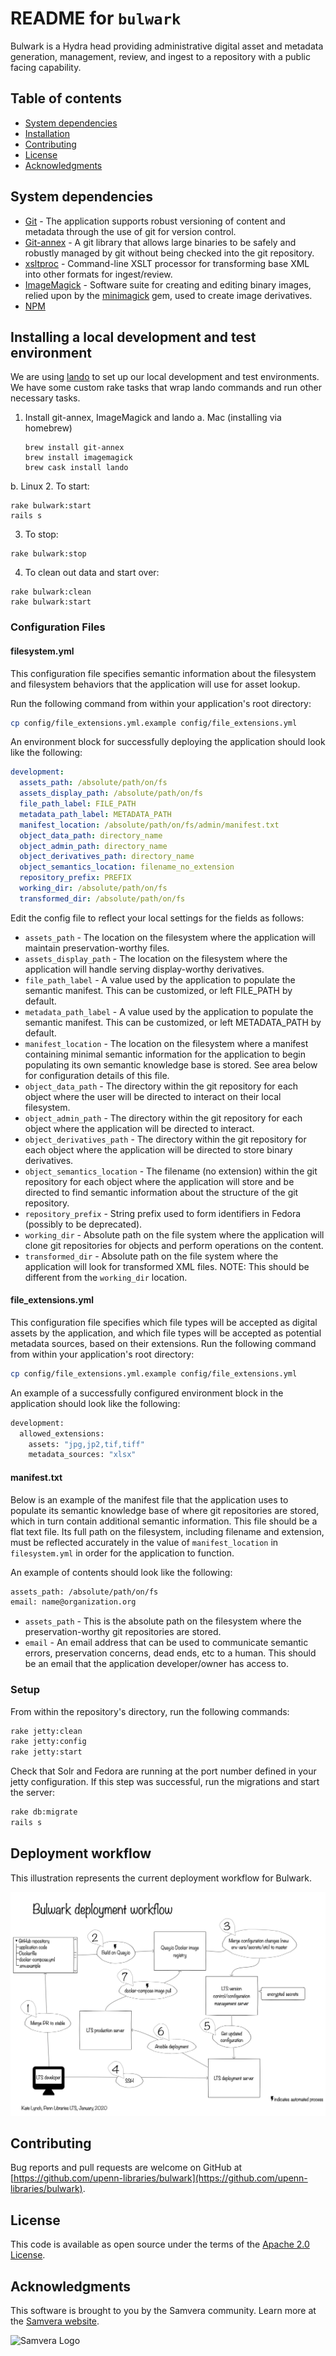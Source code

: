 # README for `bulwark`

Bulwark is a Hydra head providing administrative digital asset and metadata generation, management, review, and ingest to a repository with a public facing capability.

## Table of contents

* [System dependencies](#system-dependencies)
* [Installation](#installation)
* [Contributing](#contributing)
* [License](#license)
* [Acknowledgments](#acknowledgments)

## System dependencies

* [Git](https://git-scm.com/) - The application supports robust versioning of content and metadata through the use of git for version control.
* [Git-annex](git-annex.branchable.com) - A git library that allows large binaries to be safely and robustly managed by git without being checked into the git repository.
* [xsltproc](http://xmlsoft.org/XSLT/xsltproc.html) - Command-line XSLT processor for transforming base XML into other formats for ingest/review.
* [ImageMagick](http://www.imagemagick.org/script/index.php) - Software suite for creating and editing binary images, relied upon by the [minimagick](https://github.com/minimagick/minimagick) gem, used to create image derivatives.
* [NPM](https://www.npmjs.com/)

## Installing a local development and test environment
We are using [lando](https://docs.lando.dev/basics/) to set up our local development and test environments. We have some custom rake tasks that wrap lando commands and run other necessary tasks.

1. Install git-annex, ImageMagick and lando
  a. Mac (installing via homebrew)
    ```
    brew install git-annex
    brew install imagemagick
    brew cask install lando
    ```
  b. Linux
2. To start:
  ```
  rake bulwark:start
  rails s
  ```
3. To stop:
  ```
  rake bulwark:stop
  ```
4. To clean out data and start over:
  ```
  rake bulwark:clean
  rake bulwark:start
  ```

### Configuration Files

#### filesystem.yml
This configuration file specifies semantic information about the filesystem and filesystem behaviors that the application will use for asset lookup.

Run the following command from within your application's root directory:
```bash
cp config/file_extensions.yml.example config/file_extensions.yml
```
An environment block for successfully deploying the application should look like the following:
```yaml
development:
  assets_path: /absolute/path/on/fs
  assets_display_path: /absolute/path/on/fs
  file_path_label: FILE_PATH
  metadata_path_label: METADATA_PATH
  manifest_location: /absolute/path/on/fs/admin/manifest.txt
  object_data_path: directory_name
  object_admin_path: directory_name
  object_derivatives_path: directory_name
  object_semantics_location: filename_no_extension
  repository_prefix: PREFIX
  working_dir: /absolute/path/on/fs
  transformed_dir: /absolute/path/on/fs
```

Edit the config file to reflect your local settings for the fields as follows:  
* `assets_path` - The location on the filesystem where the application will maintain preservation-worthy files.
* `assets_display_path` - The location on the filesystem where the application will handle serving display-worthy derivatives.
* `file_path_label` - A value used by the application to populate the semantic manifest.  This can be customized, or left FILE_PATH by default.
* `metadata_path_label` - A value used by the application to populate the semantic manifest.  This can be customized, or left METADATA_PATH by default.
* `manifest_location` - The location on the filesystem where a manifest containing minimal semantic information for the application to begin populating its own semantic knowledge base is stored.  See area below for configuration details of this file.
* `object_data_path` - The directory within the git repository for each object where the user will be directed to interact on their local filesystem.
* `object_admin_path` - The directory within the git repository for each object where the application will be directed to interact.
* `object_derivatives_path` - The directory within the git repository for each object where the application will be directed to store binary derivatives.
* `object_semantics_location` - The filename (no extension) within the git repository for each object where the application will store and be directed to find semantic information about the structure of the git repository.
* `repository_prefix` - String prefix used to form identifiers in Fedora (possibly to be deprecated).
* `working_dir` - Absolute path on the file system where the application will clone git repositories for objects and perform operations on the content.
* `transformed_dir` - Absolute path on the file system where the application will look for transformed XML files.  NOTE: This should be different from the `working_dir` location.

#### file_extensions.yml
This configuration file specifies which file types will be accepted as digital assets by the application, and which file types will be accepted as potential metadata sources, based on their extensions.
Run the following command from within your application's root directory:
```bash
cp config/file_extensions.yml.example config/file_extensions.yml
```

An example of a successfully configured environment block in the application should look like the following:

```bash
development:
  allowed_extensions:
    assets: "jpg,jp2,tif,tiff"
    metadata_sources: "xlsx"
```

#### manifest.txt
Below is an example of the manifest file that the application uses to populate its semantic knowledge base of where git repositories are stored, which in turn contain additional semantic information.  This file should be a flat text file.  Its full path on the filesystem, including filename and extension, must be reflected accurately in the value of `manifest_location` in `filesystem.yml` in order for the application to function.

An example of contents should look like the following:
```bash
assets_path: /absolute/path/on/fs
email: name@organization.org
```

* `assets_path` - This is the absolute path on the filesystem where the preservation-worthy git repositories are stored.  
* `email` - An email address that can be used to communicate semantic errors, preservation concerns, dead ends, etc to a human.  This should be an email that the application developer/owner has access to.

### Setup
From within the repository's directory, run the following commands:
```bash
rake jetty:clean
rake jetty:config
rake jetty:start
```
Check that Solr and Fedora are running at the port number defined in your jetty configuration.  If this step was successful, run the migrations and start the server:
```bash
rake db:migrate
rails s
```

## Deployment workflow

This illustration represents the current deployment workflow for Bulwark.

![Bulwark deployment workflow](bulwark_deployment.png)

## Contributing

Bug reports and pull requests are welcome on GitHub at [https://github.com/upenn-libraries/bulwark](https://github.com/upenn-libraries/bulwark).

## License

This code is available as open source under the terms of the [Apache 2.0 License](https://opensource.org/licenses/Apache-2.0).

## Acknowledgments

This software is brought to you by the Samvera community.  Learn more at the
[Samvera website](http://samvera.org/).

![Samvera Logo](https://wiki.duraspace.org/download/thumbnails/87459292/samvera-fall-font2-200w.png?version=1&modificationDate=1498550535816&api=v2)
